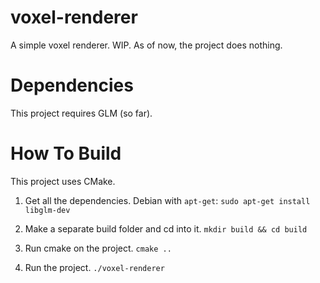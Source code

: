 # voxel-renderer
A simple voxel renderer. WIP. As of now, the project does nothing.

# Dependencies
This project requires GLM (so far).

# How To Build
This project uses CMake.

1. Get all the dependencies. Debian with `apt-get`:
`sudo apt-get install libglm-dev`

2. Make a separate build folder and cd into it.
`mkdir build && cd build`

3. Run cmake on the project.
`cmake ..`

4. Run the project.
`./voxel-renderer`
